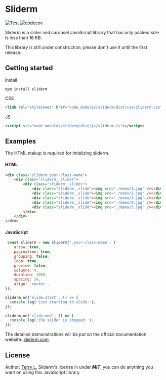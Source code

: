 # Sliderm

![Test](https://github.com/terrylinooo/sliderm.js/actions/workflows/testing.yml/badge.svg) [![codecov](https://codecov.io/gh/terrylinooo/sliderm.js/branch/master/graph/badge.svg?token=poJlzJqTlq)](https://codecov.io/gh/terrylinooo/sliderm.js)

Sliderm is a slider and carousel JavaScript library that has only packed size is less than 16 KB.

This library is still under construction, please don't use it until the first release.

## Getting started

Install

```
npm install sliderm
```

CSS

```html
<link rel="stylesheet" href="node_modules/sliderm/dist/css/sliderm.css">
```

JS
```html
<script src="node_modules/sliderm/dist/js/sliderm.js"></script>
```

## Examples

The HTML makup is required for intializing sliderm.

#### HTML

```html
<div class="sliderm your-class-name">
    <div class="sliderm__slider">
        <div class="sliderm__slides">
            <div class="sliderm__slide"><img src="./demo/1.jpg" /></div>
            <div class="sliderm__slide"><img src="./demo/2.jpg" /></div>
            <div class="sliderm__slide"><img src="./demo/3.jpg" /></div>
            <div class="sliderm__slide"><img src="./demo/4.jpg" /></div>
            <div class="sliderm__slide"><img src="./demo/5.jpg" /></div>
        </div>
    </div>
</div>
```

#### JavaScript

```javascript
 const sliderm = new Sliderm('.your-class-name', {
    arrow: true,
    pagination: true,
    grouping: false,
    loop: true,
    preview: false,
    columns: 4,
    duration: 1000,
    spacing: 10,
    align: 'center',
});

sliderm.on('slide.start', () => {
  console.log('Just starting to slide!');
});

sliderm.on('slide.end', () => {
  console.log('The slider is stopped.');
});
```

The detailed demonstrations will be put on the official documentation website: [sliderm.com](sliderm.com).

## License

Author: [Terry L.](https://terryl.in/)
Sliderm's license in under ***MIT***, you can do anything you want on using this JavaScript library.
